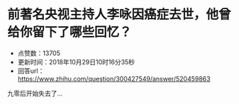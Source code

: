 # 前著名央视主持人李咏因癌症去世，他曾给你留下了哪些回忆？
- 点赞数：13705
- 更新时间：2018年10月29日10时16分35秒
- 回答url：https://www.zhihu.com/question/300427549/answer/520459863
<body>
 <p data-pid="-DkLdcpE">九零后开始失去了…</p>
</body>